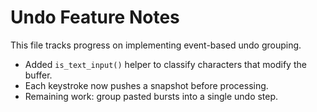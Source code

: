# Undo Feature Notes

This file tracks progress on implementing event-based undo grouping.

- Added `is_text_input()` helper to classify characters that modify the buffer.
- Each keystroke now pushes a snapshot before processing.
- Remaining work: group pasted bursts into a single undo step.
